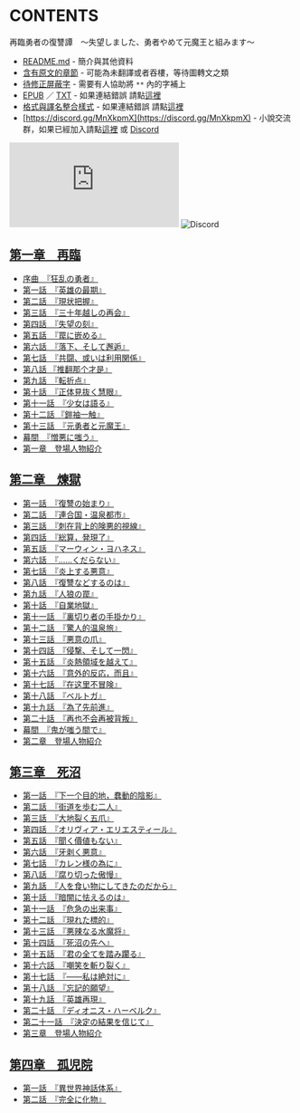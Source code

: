 # CONTENTS

再臨勇者の復讐譚　～失望しました、勇者やめて元魔王と組みます～


- [README.md](README.md) - 簡介與其他資料
- [含有原文的章節](ja.md) - 可能為未翻譯或者吞樓，等待圖轉文之類
- [待修正屏蔽字](%E5%BE%85%E4%BF%AE%E6%AD%A3%E5%B1%8F%E8%94%BD%E5%AD%97.md) - 需要有人協助將 `**` 內的字補上
- [EPUB](https://gitlab.com/demonovel/epub-txt/blob/master/user_out/%E5%86%8D%E8%87%A8%E5%8B%87%E8%80%85%E3%81%AE%E5%BE%A9%E8%AE%90%E8%AD%9A%E3%80%80%EF%BD%9E%E5%A4%B1%E6%9C%9B%E3%81%97%E3%81%BE%E3%81%97%E3%81%9F%E3%80%81%E5%8B%87%E8%80%85%E3%82%84%E3%82%81%E3%81%A6%E5%85%83%E9%AD%94%E7%8E%8B%E3%81%A8%E7%B5%84%E3%81%BF%E3%81%BE%E3%81%99%EF%BD%9E.epub) ／ [TXT](https://gitlab.com/demonovel/epub-txt/blob/master/user_out/out/%E5%86%8D%E8%87%A8%E5%8B%87%E8%80%85%E3%81%AE%E5%BE%A9%E8%AE%90%E8%AD%9A%E3%80%80%EF%BD%9E%E5%A4%B1%E6%9C%9B%E3%81%97%E3%81%BE%E3%81%97%E3%81%9F%E3%80%81%E5%8B%87%E8%80%85%E3%82%84.out.txt) - 如果連結錯誤 請點[這裡](https://gitlab.com/demonovel/epub-txt/tree/master)
- [格式與譯名整合樣式](https://github.com/bluelovers/node-novel/blob/master/lib/locales/%E5%86%8D%E8%87%A8%E5%8B%87%E8%80%85%E3%81%AE%E5%BE%A9%E8%AE%90%E8%AD%9A%E3%80%80%EF%BD%9E%E5%A4%B1%E6%9C%9B%E3%81%97%E3%81%BE%E3%81%97%E3%81%9F%E3%80%81%E5%8B%87%E8%80%85%E3%82%84%E3%82%81%E3%81%A6%E5%85%83%E9%AD%94%E7%8E%8B%E3%81%A8%E7%B5%84%E3%81%BF%E3%81%BE%E3%81%99%EF%BD%9E.ts) - 如果連結錯誤 請點[這裡](https://github.com/bluelovers/node-novel/tree/master/lib/locales)
- [https://discord.gg/MnXkpmX](https://discord.gg/MnXkpmX) - 小說交流群，如果已經加入請點[這裡](https://discordapp.com/channels/467794087769014273/467794088285175809) 或 [Discord](https://discordapp.com/channels/@me)


![導航目錄](https://chart.apis.google.com/chart?cht=qr&chs=150x150&chl=https://gitee.com/bluelovers/novel/blob/master/user_out/再臨勇者の復讐譚　～失望しました、勇者やめて元魔王と組みます～/導航目錄.md)  ![Discord](https://chart.apis.google.com/chart?cht=qr&chs=150x150&chl=https://discord.gg/MnXkpmX)




## [第一章　再臨](00000_%E7%AC%AC%E4%B8%80%E7%AB%A0%E3%80%80%E5%86%8D%E8%87%A8)

- [序曲　『狂乱の勇者』](00000_%E7%AC%AC%E4%B8%80%E7%AB%A0%E3%80%80%E5%86%8D%E8%87%A8/00000_%E5%BA%8F%E6%9B%B2%E3%80%80%E3%80%8E%E7%8B%82%E4%B9%B1%E3%81%AE%E5%8B%87%E8%80%85%E3%80%8F.txt)
- [第一話　『英雄の最期』](00000_%E7%AC%AC%E4%B8%80%E7%AB%A0%E3%80%80%E5%86%8D%E8%87%A8/00010_%E7%AC%AC%E4%B8%80%E8%A9%B1%E3%80%80%E3%80%8E%E8%8B%B1%E9%9B%84%E3%81%AE%E6%9C%80%E6%9C%9F%E3%80%8F.txt)
- [第二話　『現状把握』](00000_%E7%AC%AC%E4%B8%80%E7%AB%A0%E3%80%80%E5%86%8D%E8%87%A8/00020_%E7%AC%AC%E4%BA%8C%E8%A9%B1%E3%80%80%E3%80%8E%E7%8F%BE%E7%8A%B6%E6%8A%8A%E6%8F%A1%E3%80%8F.txt)
- [第三話　『三十年越しの再会』](00000_%E7%AC%AC%E4%B8%80%E7%AB%A0%E3%80%80%E5%86%8D%E8%87%A8/00030_%E7%AC%AC%E4%B8%89%E8%A9%B1%E3%80%80%E3%80%8E%E4%B8%89%E5%8D%81%E5%B9%B4%E8%B6%8A%E3%81%97%E3%81%AE%E5%86%8D%E4%BC%9A%E3%80%8F.txt)
- [第四話　『失望の刻』](00000_%E7%AC%AC%E4%B8%80%E7%AB%A0%E3%80%80%E5%86%8D%E8%87%A8/00040_%E7%AC%AC%E5%9B%9B%E8%A9%B1%E3%80%80%E3%80%8E%E5%A4%B1%E6%9C%9B%E3%81%AE%E5%88%BB%E3%80%8F.txt)
- [第五話　『罠に嵌める』](00000_%E7%AC%AC%E4%B8%80%E7%AB%A0%E3%80%80%E5%86%8D%E8%87%A8/00050_%E7%AC%AC%E4%BA%94%E8%A9%B1%E3%80%80%E3%80%8E%E7%BD%A0%E3%81%AB%E5%B5%8C%E3%82%81%E3%82%8B%E3%80%8F.txt)
- [第六話　『落下、そして邂逅』](00000_%E7%AC%AC%E4%B8%80%E7%AB%A0%E3%80%80%E5%86%8D%E8%87%A8/00060_%E7%AC%AC%E5%85%AD%E8%A9%B1%E3%80%80%E3%80%8E%E8%90%BD%E4%B8%8B%E3%80%81%E3%81%9D%E3%81%97%E3%81%A6%E9%82%82%E9%80%85%E3%80%8F.txt)
- [第七話　『共闘、或いは利用関係』](00000_%E7%AC%AC%E4%B8%80%E7%AB%A0%E3%80%80%E5%86%8D%E8%87%A8/00070_%E7%AC%AC%E4%B8%83%E8%A9%B1%E3%80%80%E3%80%8E%E5%85%B1%E9%97%98%E3%80%81%E6%88%96%E3%81%84%E3%81%AF%E5%88%A9%E7%94%A8%E9%96%A2%E4%BF%82%E3%80%8F.txt)
- [第八話 『推翻那个才是』](00000_%E7%AC%AC%E4%B8%80%E7%AB%A0%E3%80%80%E5%86%8D%E8%87%A8/00080_%E7%AC%AC%E5%85%AB%E8%A9%B1%20%E3%80%8E%E6%8E%A8%E7%BF%BB%E9%82%A3%E4%B8%AA%E6%89%8D%E6%98%AF%E3%80%8F.txt)
- [第九話　『転折点』](00000_%E7%AC%AC%E4%B8%80%E7%AB%A0%E3%80%80%E5%86%8D%E8%87%A8/00090_%E7%AC%AC%E4%B9%9D%E8%A9%B1%E3%80%80%E3%80%8E%E8%BB%A2%E6%8A%98%E7%82%B9%E3%80%8F.txt)
- [第十話　『正体見抜く慧眼』](00000_%E7%AC%AC%E4%B8%80%E7%AB%A0%E3%80%80%E5%86%8D%E8%87%A8/00100_%E7%AC%AC%E5%8D%81%E8%A9%B1%E3%80%80%E3%80%8E%E6%AD%A3%E4%BD%93%E8%A6%8B%E6%8A%9C%E3%81%8F%E6%85%A7%E7%9C%BC%E3%80%8F.txt)
- [第十一話　『少女は語る』](00000_%E7%AC%AC%E4%B8%80%E7%AB%A0%E3%80%80%E5%86%8D%E8%87%A8/00110_%E7%AC%AC%E5%8D%81%E4%B8%80%E8%A9%B1%E3%80%80%E3%80%8E%E5%B0%91%E5%A5%B3%E3%81%AF%E8%AA%9E%E3%82%8B%E3%80%8F.txt)
- [第十二話 『鎧袖一触』](00000_%E7%AC%AC%E4%B8%80%E7%AB%A0%E3%80%80%E5%86%8D%E8%87%A8/00120_%E7%AC%AC%E5%8D%81%E4%BA%8C%E8%A9%B1%20%E3%80%8E%E9%8E%A7%E8%A2%96%E4%B8%80%E8%A7%A6%E3%80%8F.txt)
- [第十三話　『元勇者と元魔王』](00000_%E7%AC%AC%E4%B8%80%E7%AB%A0%E3%80%80%E5%86%8D%E8%87%A8/00130_%E7%AC%AC%E5%8D%81%E4%B8%89%E8%A9%B1%E3%80%80%E3%80%8E%E5%85%83%E5%8B%87%E8%80%85%E3%81%A8%E5%85%83%E9%AD%94%E7%8E%8B%E3%80%8F.txt)
- [幕間　『憎悪に嗤う』](00000_%E7%AC%AC%E4%B8%80%E7%AB%A0%E3%80%80%E5%86%8D%E8%87%A8/00140_%E5%B9%95%E9%96%93%E3%80%80%E3%80%8E%E6%86%8E%E6%82%AA%E3%81%AB%E5%97%A4%E3%81%86%E3%80%8F.txt)
- [第一章　登場人物紹介](00000_%E7%AC%AC%E4%B8%80%E7%AB%A0%E3%80%80%E5%86%8D%E8%87%A8/00150_%E7%AC%AC%E4%B8%80%E7%AB%A0%E3%80%80%E7%99%BB%E5%A0%B4%E4%BA%BA%E7%89%A9%E7%B4%B9%E4%BB%8B.txt)


## [第二章　煉獄](00010_%E7%AC%AC%E4%BA%8C%E7%AB%A0%E3%80%80%E7%85%89%E7%8D%84)

- [第一話　『復讐の始まり』](00010_%E7%AC%AC%E4%BA%8C%E7%AB%A0%E3%80%80%E7%85%89%E7%8D%84/00160_%E7%AC%AC%E4%B8%80%E8%A9%B1%E3%80%80%E3%80%8E%E5%BE%A9%E8%AE%90%E3%81%AE%E5%A7%8B%E3%81%BE%E3%82%8A%E3%80%8F.txt)
- [第二話　『連合国・温泉都市』](00010_%E7%AC%AC%E4%BA%8C%E7%AB%A0%E3%80%80%E7%85%89%E7%8D%84/00170_%E7%AC%AC%E4%BA%8C%E8%A9%B1%E3%80%80%E3%80%8E%E9%80%A3%E5%90%88%E5%9B%BD%E3%83%BB%E6%B8%A9%E6%B3%89%E9%83%BD%E5%B8%82%E3%80%8F.txt)
- [第三話　『刺在背上的険悪的視線』](00010_%E7%AC%AC%E4%BA%8C%E7%AB%A0%E3%80%80%E7%85%89%E7%8D%84/00180_%E7%AC%AC%E4%B8%89%E8%A9%B1%E3%80%80%E3%80%8E%E5%88%BA%E5%9C%A8%E8%83%8C%E4%B8%8A%E7%9A%84%E9%99%BA%E6%82%AA%E7%9A%84%E8%A6%96%E7%B7%9A%E3%80%8F.txt)
- [第四話　『総算，発現了』](00010_%E7%AC%AC%E4%BA%8C%E7%AB%A0%E3%80%80%E7%85%89%E7%8D%84/00190_%E7%AC%AC%E5%9B%9B%E8%A9%B1%E3%80%80%E3%80%8E%E7%B7%8F%E7%AE%97%EF%BC%8C%E7%99%BA%E7%8F%BE%E4%BA%86%E3%80%8F.txt)
- [第五話　『マーウィン・ヨハネス』](00010_%E7%AC%AC%E4%BA%8C%E7%AB%A0%E3%80%80%E7%85%89%E7%8D%84/00200_%E7%AC%AC%E4%BA%94%E8%A9%B1%E3%80%80%E3%80%8E%E3%83%9E%E3%83%BC%E3%82%A6%E3%82%A3%E3%83%B3%E3%83%BB%E3%83%A8%E3%83%8F%E3%83%8D%E3%82%B9%E3%80%8F.txt)
- [第六話　『……くだらない』](00010_%E7%AC%AC%E4%BA%8C%E7%AB%A0%E3%80%80%E7%85%89%E7%8D%84/00210_%E7%AC%AC%E5%85%AD%E8%A9%B1%E3%80%80%E3%80%8E%E2%80%A6%E2%80%A6%E3%81%8F%E3%81%A0%E3%82%89%E3%81%AA%E3%81%84%E3%80%8F.txt)
- [第七話　『炎上する悪意』](00010_%E7%AC%AC%E4%BA%8C%E7%AB%A0%E3%80%80%E7%85%89%E7%8D%84/00220_%E7%AC%AC%E4%B8%83%E8%A9%B1%E3%80%80%E3%80%8E%E7%82%8E%E4%B8%8A%E3%81%99%E3%82%8B%E6%82%AA%E6%84%8F%E3%80%8F.txt)
- [第八話　『復讐などするのは』](00010_%E7%AC%AC%E4%BA%8C%E7%AB%A0%E3%80%80%E7%85%89%E7%8D%84/00230_%E7%AC%AC%E5%85%AB%E8%A9%B1%E3%80%80%E3%80%8E%E5%BE%A9%E8%AE%90%E3%81%AA%E3%81%A9%E3%81%99%E3%82%8B%E3%81%AE%E3%81%AF%E3%80%8F.txt)
- [第九話　『人狼の罠』](00010_%E7%AC%AC%E4%BA%8C%E7%AB%A0%E3%80%80%E7%85%89%E7%8D%84/00240_%E7%AC%AC%E4%B9%9D%E8%A9%B1%E3%80%80%E3%80%8E%E4%BA%BA%E7%8B%BC%E3%81%AE%E7%BD%A0%E3%80%8F.txt)
- [第十話　『自業地獄』](00010_%E7%AC%AC%E4%BA%8C%E7%AB%A0%E3%80%80%E7%85%89%E7%8D%84/00250_%E7%AC%AC%E5%8D%81%E8%A9%B1%E3%80%80%E3%80%8E%E8%87%AA%E6%A5%AD%E5%9C%B0%E7%8D%84%E3%80%8F.txt)
- [第十一話　『裏切り者の手掛かり』](00010_%E7%AC%AC%E4%BA%8C%E7%AB%A0%E3%80%80%E7%85%89%E7%8D%84/00260_%E7%AC%AC%E5%8D%81%E4%B8%80%E8%A9%B1%E3%80%80%E3%80%8E%E8%A3%8F%E5%88%87%E3%82%8A%E8%80%85%E3%81%AE%E6%89%8B%E6%8E%9B%E3%81%8B%E3%82%8A%E3%80%8F.txt)
- [第十二話　『驚人的温泉旅』](00010_%E7%AC%AC%E4%BA%8C%E7%AB%A0%E3%80%80%E7%85%89%E7%8D%84/00270_%E7%AC%AC%E5%8D%81%E4%BA%8C%E8%A9%B1%E3%80%80%E3%80%8E%E9%A9%9A%E4%BA%BA%E7%9A%84%E6%B8%A9%E6%B3%89%E6%97%85%E3%80%8F.txt)
- [第十三話　『悪意の爪』](00010_%E7%AC%AC%E4%BA%8C%E7%AB%A0%E3%80%80%E7%85%89%E7%8D%84/00280_%E7%AC%AC%E5%8D%81%E4%B8%89%E8%A9%B1%E3%80%80%E3%80%8E%E6%82%AA%E6%84%8F%E3%81%AE%E7%88%AA%E3%80%8F.txt)
- [第十四話　『侵撃、そして一閃』](00010_%E7%AC%AC%E4%BA%8C%E7%AB%A0%E3%80%80%E7%85%89%E7%8D%84/00290_%E7%AC%AC%E5%8D%81%E5%9B%9B%E8%A9%B1%E3%80%80%E3%80%8E%E4%BE%B5%E6%92%83%E3%80%81%E3%81%9D%E3%81%97%E3%81%A6%E4%B8%80%E9%96%83%E3%80%8F.txt)
- [第十五話　『炎熱領域を越えて』](00010_%E7%AC%AC%E4%BA%8C%E7%AB%A0%E3%80%80%E7%85%89%E7%8D%84/00300_%E7%AC%AC%E5%8D%81%E4%BA%94%E8%A9%B1%E3%80%80%E3%80%8E%E7%82%8E%E7%86%B1%E9%A0%98%E5%9F%9F%E3%82%92%E8%B6%8A%E3%81%88%E3%81%A6%E3%80%8F.txt)
- [第十六話　『意外的反応，而且』](00010_%E7%AC%AC%E4%BA%8C%E7%AB%A0%E3%80%80%E7%85%89%E7%8D%84/00310_%E7%AC%AC%E5%8D%81%E5%85%AD%E8%A9%B1%E3%80%80%E3%80%8E%E6%84%8F%E5%A4%96%E7%9A%84%E5%8F%8D%E5%BF%9C%EF%BC%8C%E8%80%8C%E4%B8%94%E3%80%8F.txt)
- [第十七話　『在这里不冒険』](00010_%E7%AC%AC%E4%BA%8C%E7%AB%A0%E3%80%80%E7%85%89%E7%8D%84/00320_%E7%AC%AC%E5%8D%81%E4%B8%83%E8%A9%B1%E3%80%80%E3%80%8E%E5%9C%A8%E8%BF%99%E9%87%8C%E4%B8%8D%E5%86%92%E9%99%BA%E3%80%8F.txt)
- [第十八話　『ベルトガ』](00010_%E7%AC%AC%E4%BA%8C%E7%AB%A0%E3%80%80%E7%85%89%E7%8D%84/00330_%E7%AC%AC%E5%8D%81%E5%85%AB%E8%A9%B1%E3%80%80%E3%80%8E%E3%83%99%E3%83%AB%E3%83%88%E3%82%AC%E3%80%8F.txt)
- [第十九話　『為了先前進』](00010_%E7%AC%AC%E4%BA%8C%E7%AB%A0%E3%80%80%E7%85%89%E7%8D%84/00340_%E7%AC%AC%E5%8D%81%E4%B9%9D%E8%A9%B1%E3%80%80%E3%80%8E%E7%82%BA%E4%BA%86%E5%85%88%E5%89%8D%E9%80%B2%E3%80%8F.txt)
- [第二十話　『再也不会再被背叛』](00010_%E7%AC%AC%E4%BA%8C%E7%AB%A0%E3%80%80%E7%85%89%E7%8D%84/00350_%E7%AC%AC%E4%BA%8C%E5%8D%81%E8%A9%B1%E3%80%80%E3%80%8E%E5%86%8D%E4%B9%9F%E4%B8%8D%E4%BC%9A%E5%86%8D%E8%A2%AB%E8%83%8C%E5%8F%9B%E3%80%8F.txt)
- [幕間　『鬼が嗤う間で』](00010_%E7%AC%AC%E4%BA%8C%E7%AB%A0%E3%80%80%E7%85%89%E7%8D%84/00360_%E5%B9%95%E9%96%93%E3%80%80%E3%80%8E%E9%AC%BC%E3%81%8C%E5%97%A4%E3%81%86%E9%96%93%E3%81%A7%E3%80%8F.txt)
- [第二章　登場人物紹介](00010_%E7%AC%AC%E4%BA%8C%E7%AB%A0%E3%80%80%E7%85%89%E7%8D%84/00370_%E7%AC%AC%E4%BA%8C%E7%AB%A0%E3%80%80%E7%99%BB%E5%A0%B4%E4%BA%BA%E7%89%A9%E7%B4%B9%E4%BB%8B.txt)


## [第三章　死沼](00020_%E7%AC%AC%E4%B8%89%E7%AB%A0%E3%80%80%E6%AD%BB%E6%B2%BC)

- [第一話　『下一个目的地，蠢動的陰影』](00020_%E7%AC%AC%E4%B8%89%E7%AB%A0%E3%80%80%E6%AD%BB%E6%B2%BC/00380_%E7%AC%AC%E4%B8%80%E8%A9%B1%E3%80%80%E3%80%8E%E4%B8%8B%E4%B8%80%E4%B8%AA%E7%9B%AE%E7%9A%84%E5%9C%B0%EF%BC%8C%E8%A0%A2%E5%8B%95%E7%9A%84%E9%99%B0%E5%BD%B1%E3%80%8F.txt)
- [第二話　『街道を歩む二人』](00020_%E7%AC%AC%E4%B8%89%E7%AB%A0%E3%80%80%E6%AD%BB%E6%B2%BC/00390_%E7%AC%AC%E4%BA%8C%E8%A9%B1%E3%80%80%E3%80%8E%E8%A1%97%E9%81%93%E3%82%92%E6%AD%A9%E3%82%80%E4%BA%8C%E4%BA%BA%E3%80%8F.txt)
- [第三話　『大地裂く五爪』](00020_%E7%AC%AC%E4%B8%89%E7%AB%A0%E3%80%80%E6%AD%BB%E6%B2%BC/00400_%E7%AC%AC%E4%B8%89%E8%A9%B1%E3%80%80%E3%80%8E%E5%A4%A7%E5%9C%B0%E8%A3%82%E3%81%8F%E4%BA%94%E7%88%AA%E3%80%8F.txt)
- [第四話　『オリヴィア・エリエスティール』](00020_%E7%AC%AC%E4%B8%89%E7%AB%A0%E3%80%80%E6%AD%BB%E6%B2%BC/00410_%E7%AC%AC%E5%9B%9B%E8%A9%B1%E3%80%80%E3%80%8E%E3%82%AA%E3%83%AA%E3%83%B4%E3%82%A3%E3%82%A2%E3%83%BB%E3%82%A8%E3%83%AA%E3%82%A8%E3%82%B9%E3%83%86%E3%82%A3%E3%83%BC%E3%83%AB%E3%80%8F.txt)
- [第五話　『聞く價値もない』](00020_%E7%AC%AC%E4%B8%89%E7%AB%A0%E3%80%80%E6%AD%BB%E6%B2%BC/00420_%E7%AC%AC%E4%BA%94%E8%A9%B1%E3%80%80%E3%80%8E%E8%81%9E%E3%81%8F%E5%83%B9%E5%80%A4%E3%82%82%E3%81%AA%E3%81%84%E3%80%8F.txt)
- [第六話　『牙剥く悪意』](00020_%E7%AC%AC%E4%B8%89%E7%AB%A0%E3%80%80%E6%AD%BB%E6%B2%BC/00430_%E7%AC%AC%E5%85%AD%E8%A9%B1%E3%80%80%E3%80%8E%E7%89%99%E5%89%A5%E3%81%8F%E6%82%AA%E6%84%8F%E3%80%8F.txt)
- [第七話　『カレン様の為に』](00020_%E7%AC%AC%E4%B8%89%E7%AB%A0%E3%80%80%E6%AD%BB%E6%B2%BC/00440_%E7%AC%AC%E4%B8%83%E8%A9%B1%E3%80%80%E3%80%8E%E3%82%AB%E3%83%AC%E3%83%B3%E6%A7%98%E3%81%AE%E7%82%BA%E3%81%AB%E3%80%8F.txt)
- [第八話　『腐り切った傲慢』](00020_%E7%AC%AC%E4%B8%89%E7%AB%A0%E3%80%80%E6%AD%BB%E6%B2%BC/00450_%E7%AC%AC%E5%85%AB%E8%A9%B1%E3%80%80%E3%80%8E%E8%85%90%E3%82%8A%E5%88%87%E3%81%A3%E3%81%9F%E5%82%B2%E6%85%A2%E3%80%8F.txt)
- [第九話　『人を食い物にしてきたのだから』](00020_%E7%AC%AC%E4%B8%89%E7%AB%A0%E3%80%80%E6%AD%BB%E6%B2%BC/00460_%E7%AC%AC%E4%B9%9D%E8%A9%B1%E3%80%80%E3%80%8E%E4%BA%BA%E3%82%92%E9%A3%9F%E3%81%84%E7%89%A9%E3%81%AB%E3%81%97%E3%81%A6%E3%81%8D%E3%81%9F%E3%81%AE%E3%81%A0%E3%81%8B%E3%82%89%E3%80%8F.txt)
- [第十話　『暗闇に怯えるのは』](00020_%E7%AC%AC%E4%B8%89%E7%AB%A0%E3%80%80%E6%AD%BB%E6%B2%BC/00470_%E7%AC%AC%E5%8D%81%E8%A9%B1%E3%80%80%E3%80%8E%E6%9A%97%E9%97%87%E3%81%AB%E6%80%AF%E3%81%88%E3%82%8B%E3%81%AE%E3%81%AF%E3%80%8F.txt)
- [第十一話　『危急の出来事』](00020_%E7%AC%AC%E4%B8%89%E7%AB%A0%E3%80%80%E6%AD%BB%E6%B2%BC/00480_%E7%AC%AC%E5%8D%81%E4%B8%80%E8%A9%B1%E3%80%80%E3%80%8E%E5%8D%B1%E6%80%A5%E3%81%AE%E5%87%BA%E6%9D%A5%E4%BA%8B%E3%80%8F.txt)
- [第十二話　『現れた標的』](00020_%E7%AC%AC%E4%B8%89%E7%AB%A0%E3%80%80%E6%AD%BB%E6%B2%BC/00490_%E7%AC%AC%E5%8D%81%E4%BA%8C%E8%A9%B1%E3%80%80%E3%80%8E%E7%8F%BE%E3%82%8C%E3%81%9F%E6%A8%99%E7%9A%84%E3%80%8F.txt)
- [第十三話　『悪辣なる水魔将』](00020_%E7%AC%AC%E4%B8%89%E7%AB%A0%E3%80%80%E6%AD%BB%E6%B2%BC/00500_%E7%AC%AC%E5%8D%81%E4%B8%89%E8%A9%B1%E3%80%80%E3%80%8E%E6%82%AA%E8%BE%A3%E3%81%AA%E3%82%8B%E6%B0%B4%E9%AD%94%E5%B0%86%E3%80%8F.txt)
- [第十四話　『死沼の先へ』](00020_%E7%AC%AC%E4%B8%89%E7%AB%A0%E3%80%80%E6%AD%BB%E6%B2%BC/00510_%E7%AC%AC%E5%8D%81%E5%9B%9B%E8%A9%B1%E3%80%80%E3%80%8E%E6%AD%BB%E6%B2%BC%E3%81%AE%E5%85%88%E3%81%B8%E3%80%8F.txt)
- [第十五話　『君の全てを踏み躙る』](00020_%E7%AC%AC%E4%B8%89%E7%AB%A0%E3%80%80%E6%AD%BB%E6%B2%BC/00520_%E7%AC%AC%E5%8D%81%E4%BA%94%E8%A9%B1%E3%80%80%E3%80%8E%E5%90%9B%E3%81%AE%E5%85%A8%E3%81%A6%E3%82%92%E8%B8%8F%E3%81%BF%E8%BA%99%E3%82%8B%E3%80%8F.txt)
- [第十六話　『嘲笑を斬り裂く』](00020_%E7%AC%AC%E4%B8%89%E7%AB%A0%E3%80%80%E6%AD%BB%E6%B2%BC/00530_%E7%AC%AC%E5%8D%81%E5%85%AD%E8%A9%B1%E3%80%80%E3%80%8E%E5%98%B2%E7%AC%91%E3%82%92%E6%96%AC%E3%82%8A%E8%A3%82%E3%81%8F%E3%80%8F.txt)
- [第十七話　『――私は絶対に』](00020_%E7%AC%AC%E4%B8%89%E7%AB%A0%E3%80%80%E6%AD%BB%E6%B2%BC/00540_%E7%AC%AC%E5%8D%81%E4%B8%83%E8%A9%B1%E3%80%80%E3%80%8E%E2%80%95%E2%80%95%E7%A7%81%E3%81%AF%E7%B5%B6%E5%AF%BE%E3%81%AB%E3%80%8F.txt)
- [第十八話　『忘記的願望』](00020_%E7%AC%AC%E4%B8%89%E7%AB%A0%E3%80%80%E6%AD%BB%E6%B2%BC/00550_%E7%AC%AC%E5%8D%81%E5%85%AB%E8%A9%B1%E3%80%80%E3%80%8E%E5%BF%98%E8%A8%98%E7%9A%84%E9%A1%98%E6%9C%9B%E3%80%8F.txt)
- [第十九話　『英雄再現』](00020_%E7%AC%AC%E4%B8%89%E7%AB%A0%E3%80%80%E6%AD%BB%E6%B2%BC/00560_%E7%AC%AC%E5%8D%81%E4%B9%9D%E8%A9%B1%E3%80%80%E3%80%8E%E8%8B%B1%E9%9B%84%E5%86%8D%E7%8F%BE%E3%80%8F.txt)
- [第二十話　『ディオニス・ハーベルク』](00020_%E7%AC%AC%E4%B8%89%E7%AB%A0%E3%80%80%E6%AD%BB%E6%B2%BC/00570_%E7%AC%AC%E4%BA%8C%E5%8D%81%E8%A9%B1%E3%80%80%E3%80%8E%E3%83%87%E3%82%A3%E3%82%AA%E3%83%8B%E3%82%B9%E3%83%BB%E3%83%8F%E3%83%BC%E3%83%99%E3%83%AB%E3%82%AF%E3%80%8F.txt)
- [第二十一話　『決定の結果を信じて』](00020_%E7%AC%AC%E4%B8%89%E7%AB%A0%E3%80%80%E6%AD%BB%E6%B2%BC/00580_%E7%AC%AC%E4%BA%8C%E5%8D%81%E4%B8%80%E8%A9%B1%E3%80%80%E3%80%8E%E6%B1%BA%E5%AE%9A%E3%81%AE%E7%B5%90%E6%9E%9C%E3%82%92%E4%BF%A1%E3%81%98%E3%81%A6%E3%80%8F.txt)
- [第三章　登場人物紹介](00020_%E7%AC%AC%E4%B8%89%E7%AB%A0%E3%80%80%E6%AD%BB%E6%B2%BC/00590_%E7%AC%AC%E4%B8%89%E7%AB%A0%E3%80%80%E7%99%BB%E5%A0%B4%E4%BA%BA%E7%89%A9%E7%B4%B9%E4%BB%8B.txt)


## [第四章　孤児院](00030_%E7%AC%AC%E5%9B%9B%E7%AB%A0%E3%80%80%E5%AD%A4%E5%85%90%E9%99%A2)

- [第一話　『異世界神話体系』](00030_%E7%AC%AC%E5%9B%9B%E7%AB%A0%E3%80%80%E5%AD%A4%E5%85%90%E9%99%A2/00600_%E7%AC%AC%E4%B8%80%E8%A9%B1%E3%80%80%E3%80%8E%E7%95%B0%E4%B8%96%E7%95%8C%E7%A5%9E%E8%A9%B1%E4%BD%93%E7%B3%BB%E3%80%8F.txt)
- [第二話　『完全に化物』](00030_%E7%AC%AC%E5%9B%9B%E7%AB%A0%E3%80%80%E5%AD%A4%E5%85%90%E9%99%A2/00610_%E7%AC%AC%E4%BA%8C%E8%A9%B1%E3%80%80%E3%80%8E%E5%AE%8C%E5%85%A8%E3%81%AB%E5%8C%96%E7%89%A9%E3%80%8F.txt)

